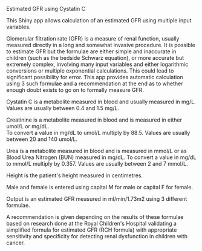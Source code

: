 Estimated GFR using Cystatin C

This Shiny app allows calculation of an estimated GFR using multiple input variables.

Glomerular filtration rate (GFR) is a measure of renal function, usually measured directly in a long and somewhat invasive procedure.  It is possible to estimate GFR but the formulae are either simple and inaccurate in children (such as the bedside Schwarz equation), or more accurate but extremely complex, involving many input variables and either logarithmic conversions or multiple exponential calculations.  This could lead to significant possibility for error.  This app provides automatic calculation using 3 such formulae and a recommendation at the end as to whether enough doubt exists to go on to formally measure GFR.

Cystatin C is a metabolite measured in blood and usually measured in mg/L.  Values are usually between 0.4 and 1.5 mg/L.

Creatinine is a metabolite measured in blood and is measured in either umol/L or mg/dL.  
To convert a value in mg/dL to umol/L multiply by 88.5.  Values are usually between 20 and 140 umol/L.

Urea is a metabolite measured in blood and is measured in mmol/L or as Blood Urea Nitrogen (BUN) measured in mg/dL.
To convert a value in mg/dL to mmol/L multiply by 0.357.  Values are usually between 2 and 7 mmol/L.

Height is the patient's height measured in centimetres.

Male and female is entered using capital M for male or capital F for female.

Output is an estimated GFR measured in ml/min/1.73m2 using 3 different formulae.  

A recommendation is given depending on the results of these formulae based on research done at the Royal Children's Hospital validating a simplified formula for estimated GFR (RCH formula) with appropriate sensitivity and specificity for detecting renal dysfunction in children with cancer.

